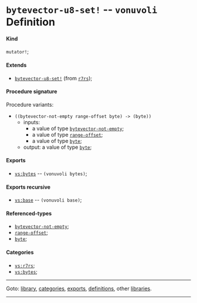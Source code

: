 

<a id='definition__vonuvoli__bytevector-u8-set_21'></a>

# `bytevector-u8-set!` -- `vonuvoli` Definition


<a id='definition__vonuvoli__bytevector-u8-set_21__kind'></a>

#### Kind

`mutator!`;


<a id='definition__vonuvoli__bytevector-u8-set_21__extends'></a>

#### Extends

 * [`bytevector-u8-set!`](../../r7rs/definitions/bytevector-u8-set_21.md#definition__r7rs__bytevector-u8-set_21) (from [`r7rs`](../../r7rs/_index.md#library__r7rs));


<a id='definition__vonuvoli__bytevector-u8-set_21__procedure-signature'></a>

#### Procedure signature

Procedure variants:
 * `((bytevector-not-empty range-offset byte) -> (byte))`
   * inputs:
     * a value of type [`bytevector-not-empty`](../../r7rs/types/bytevector-not-empty.md#type__r7rs__bytevector-not-empty);
     * a value of type [`range-offset`](../../r7rs/types/range-offset.md#type__r7rs__range-offset);
     * a value of type [`byte`](../../r7rs/types/byte.md#type__r7rs__byte);
   * output: a value of type [`byte`](../../r7rs/types/byte.md#type__r7rs__byte);


<a id='definition__vonuvoli__bytevector-u8-set_21__exports'></a>

#### Exports

 * [`vs:bytes`](../../vonuvoli/exports/vs_3a_bytes.md#export__vonuvoli__vs_3a_bytes) -- `(vonuvoli bytes)`;


<a id='definition__vonuvoli__bytevector-u8-set_21__exports-recursive'></a>

#### Exports recursive

 * [`vs:base`](../../vonuvoli/exports/vs_3a_base.md#export__vonuvoli__vs_3a_base) -- `(vonuvoli base)`;


<a id='definition__vonuvoli__bytevector-u8-set_21__referenced-types'></a>

#### Referenced-types

 * [`bytevector-not-empty`](../../r7rs/types/bytevector-not-empty.md#type__r7rs__bytevector-not-empty);
 * [`range-offset`](../../r7rs/types/range-offset.md#type__r7rs__range-offset);
 * [`byte`](../../r7rs/types/byte.md#type__r7rs__byte);


<a id='definition__vonuvoli__bytevector-u8-set_21__categories'></a>

#### Categories

 * [`vs:r7rs`](../../vonuvoli/categories/vs_3a_r7rs.md#category__vonuvoli__vs_3a_r7rs);
 * [`vs:bytes`](../../vonuvoli/categories/vs_3a_bytes.md#category__vonuvoli__vs_3a_bytes);

----

Goto: [library](../../vonuvoli/_index.md#library__vonuvoli), [categories](../../vonuvoli/categories/_index.md#toc__vonuvoli__categories), [exports](../../vonuvoli/exports/_index.md#toc__vonuvoli__exports), [definitions](../../vonuvoli/definitions/_index.md#toc__vonuvoli__definitions), other [libraries](../../_libraries.md#toc__libraries).

----


